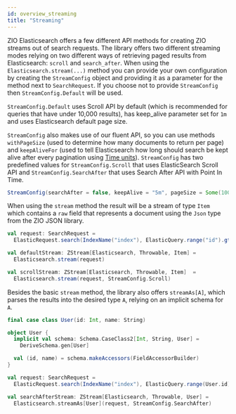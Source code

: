 ```yaml
---
id: overview_streaming
title: "Streaming"
---
```


ZIO Elasticsearch offers a few different API methods for creating ZIO streams out of search requests.
The library offers two different streaming modes relying on two different ways of retrieving paged results from Elasticsearch: `scroll` and `search_after`.
When using the `Elasticsearch.stream(...)` method you can provide your own configuration by creating the `StreamConfig` object and providing
it as a parameter for the method next to `SearchRequest`. If you choose not to provide `StreamConfig` then `StreamConfig.Default` will be used.

`StreamConfig.Default` uses Scroll API by default (which is recommended for queries that have under 10,000 results), has keep_alive parameter set for `1m` and
uses Elasticsearch default page size.

`StreamConfig` also makes use of our fluent API, so you can use methods `withPageSize` (used to determine how many documents to return per page) 
and `keepAliveFor` (used to tell Elasticsearch how long should search be kept alive after every pagination using [Time units](https://www.elastic.co/guide/en/elasticsearch/reference/8.6/api-conventions.html#time-units)).
`StreamConfig` has two predefined values for `StreamConfig.Scroll` that uses ElasticSearch Scroll API and `StreamConfig.SearchAfter` that uses Search After API with Point In Time.

```scala
StreamConfig(searchAfter = false, keepAlive = "5m", pageSize = Some(100))
```

When using the `stream` method the result will be a stream of type `Item` which contains a `raw` field that represents a document using the `Json` type from the ZIO JSON library.

```scala
val request: SearchRequest =
  ElasticRequest.search(IndexName("index"), ElasticQuery.range("id").gte(5))

val defaultStream: ZStream[Elasticsearch, Throwable, Item] =
  Elasticsearch.stream(request)

val scrollStream: ZStream[Elasticsearch, Throwable, Item]  =
  Elasticsearch.stream(request, StreamConfig.Scroll)
```

Besides the basic `stream` method, the library also offers `streamAs[A]`, which parses the results into the desired type `A`, relying on an implicit schema for `A`.

```scala
final case class User(id: Int, name: String)

object User {
  implicit val schema: Schema.CaseClass2[Int, String, User] =
    DeriveSchema.gen[User]

  val (id, name) = schema.makeAccessors(FieldAccessorBuilder)
}

val request: SearchRequest =
  ElasticRequest.search(IndexName("index"), ElasticQuery.range(User.id).gte(5))

val searchAfterStream: ZStream[Elasticsearch, Throwable, User] =
  Elasticsearch.streamAs[User](request, StreamConfig.SearchAfter)
```
